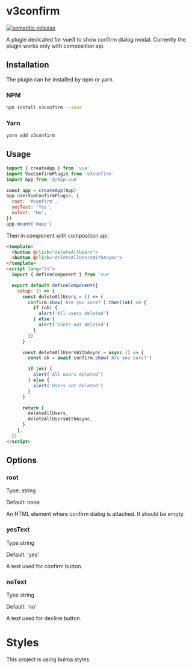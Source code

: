 # v3confirm

[![semantic-release](https://img.shields.io/badge/%20%20%F0%9F%93%A6%F0%9F%9A%80-semantic--release-e10079.svg)](https://github.com/semantic-release/semantic-release)

A plugin dedicated for vue3 to show confirm dialog modal. Currently the plugin works only with composition api.

## Installation

The plugin can be installed by npm or yarn. 

### NPM

```bash
npm install v3confirm --save
```

### Yarn

```bash
yarn add v3confirm
```

## Usage

```javascript
import { createApp } from 'vue'
import VueConfirmPlugin from 'v3confirm'
import App from '@/App.vue'

const app = createApp(App)
app.use(VueConfirmPlugin, {
  root: '#confirm',
  yesText: 'Yes',
  noText: 'No',
})
app.mount('#app')
```

Then in component with composition api:

```html
<template>
  <button @click="deleteAllUsers">
  <button @click="deleteAllUsersWithAsync">
</template>
<script lang="ts">
  import { defineComponent } from 'vue'

  export default defineComponent({
    setup: () => {
      const deleteAllUsers = () => {
        confirm.show('Are you sure?').then((ok) => {
          if (ok) {
            alert('All users deleted')
          } else {
            alert('Users not deleted')
          }
        })
      }

      const deleteAllUsersWithAsync = async () => {
        const ok = await confirm.show('Are you sure?')

        if (ok) {
          alert('All users deleted')
        } else {
          alert('Users not deleted')
        }
      }

      return {
        deleteAllUsers,
        deleteAllUsersWithAsync,
      }
    },
  })
</script>
```

## Options

### root

Type: string

Default: none

An HTML element where confirm dialog is attached. It should be empty.

### yesText

Type string

Default: 'yes'

A text used for confirm button.

### noText

Type string

Default: 'no'

A text used for decline button.

# Styles

This project is using bulma styles.